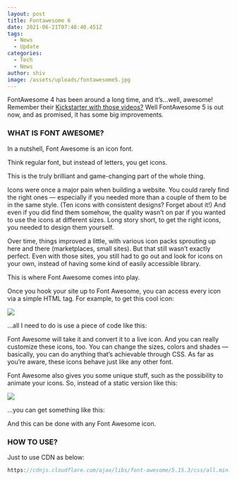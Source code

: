 ```yaml
---
layout: post
title: Fontawesome 6
date: 2021-06-21T07:48:40.451Z
tags:
  - News
  - Update
categories:
  - Tech
  - News
author: shiv
image: /assets/uploads/fontawesome5.jpg
---
```

FontAwesome 4 has been around a long time, and it’s…well, awesome! Remember their [Kickstarter with those videos?](https://web.archive.org/web/20190309150553/https://www.kickstarter.com/projects/232193852/font-awesome-5) Well FontAwesome 5 is out now, and as promised, it has some big improvements.

### WHAT IS FONT AWESOME?

In a nutshell, Font Awesome is an icon font.

Think regular font, but instead of letters, you get icons.

This is the truly brilliant and game-changing part of the whole thing.

Icons were once a major pain when building a website. You could rarely find the right ones — especially if you needed more than a couple of them to be in the same style. (Ten icons with consistent designs? Forget about it!) And even if you did find them somehow, the quality wasn’t on par if you wanted to use the icons at different sizes. Long story short, to get the right icons, you needed to design them yourself.

Over time, things improved a little, with various icon packs sprouting up here and there (marketplaces, small sites). But that still wasn’t exactly perfect. Even with those sites, you still had to go out and look for icons on your own, instead of having some kind of easily accessible library.

This is where Font Awesome comes into play.

Once you hook your site up to Font Awesome, you can access every icon via a simple HTML tag. For example, to get this cool icon:

![](https://web.archive.org/web/20190309150553im_/https://cdn.srapsware.com/wp-content/uploads/2018/03/fasfa-car.jpg)

…all I need to do is use a piece of code like this:

Font Awesome will take it and convert it to a live icon. And you can really customize these icons, too. You can change the sizes, colors and shades — basically, you can do anything that’s achievable through CSS. As far as you’re aware, these icons behave just like any other font.

Font Awesome also gives you some unique stuff, such as the possibility to animate your icons. So, instead of a static version like this:

![](https://web.archive.org/web/20190309150553im_/https://cdn.srapsware.com/wp-content/uploads/2018/03/icon-static.png)

…you can get something like this:

And this can be done with any Font Awesome icon.

### HOW TO USE?

Just to use CDN as below:

```javascript
https://cdnjs.cloudflare.com/ajax/libs/font-awesome/5.15.3/css/all.min.css
```